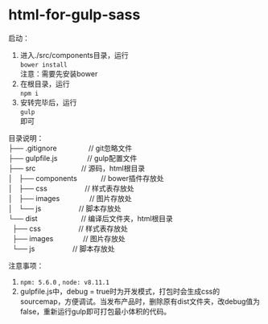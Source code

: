 # html-for-gulp-sass
启动：
1. 进入./src/components目录，运行<br>
```bower install```<br>
注意：需要先安装bower
2. 在根目录，运行<br>
```npm i```<br>
3. 安转完毕后，运行<br>
```gulp```<br>
即可


目录说明：<br>
├── .gitignore                // git忽略文件<br>
├── gulpfile.js               // gulp配置文件<br>
├── src                       // 源码，html根目录<br>
│   ├── components            // bower插件存放处<br>
│   ├── css                   // 样式表存放处<br>
│   ├── images                // 图片存放处<br>
│   └── js                    // 脚本存放处<br>
└── dist                      // 编译后文件夹，html根目录<br>
    ├── css                   // 样式表存放处<br>
    ├── images                // 图片存放处<br>
    └── js                    // 脚本存放处<br>

注意事项：
1. ```npm: 5.6.0``` , ```node: v8.11.1```
2. gulpfile.js中，debug = true时为开发模式，打包时会生成css的sourcemap，方便调试。当发布产品时，删除原有dist文件夹，改debug值为false，重新运行gulp即可打包最小体积的代码。

